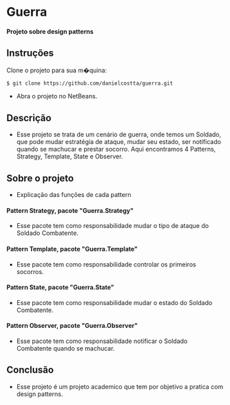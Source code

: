 Guerra
=====================

#### Projeto sobre design patterns

## Instruções

Clone o projeto para sua m�quina:

```bash
$ git clone https://github.com/danielcostta/guerra.git
```

- Abra o projeto no NetBeans.

## Descrição

- Esse projeto se trata de um cenário de guerra, onde temos um Soldado, que pode mudar estratégia de ataque, mudar seu estado, ser notificado quando se machucar e prestar socorro. Aqui encontramos 4 Patterns, Strategy, Template, State e Observer.

## Sobre o projeto
- Explicação das funções de cada pattern
	
#### Pattern Strategy, pacote "Guerra.Strategy"

- Esse pacote tem como responsabilidade mudar o tipo de ataque do Soldado Combatente.

#### Pattern Template, pacote "Guerra.Template"

- Esse pacote tem como responsabilidade controlar os primeiros socorros.


#### Pattern State, pacote "Guerra.State"

- Esse pacote tem como responsabilidade mudar o estado do Soldado Combatente.


#### Pattern Observer, pacote "Guerra.Observer"

- Esse pacote tem como responsabilidade notificar o Soldado Combatente quando se machucar.

## Conclusão

- Esse projeto é um projeto academico que tem por objetivo a pratica com design patterns.
